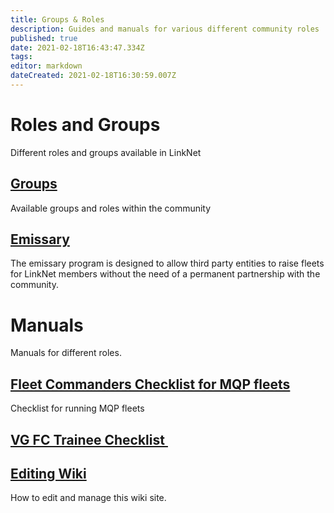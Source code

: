 ```yaml
---
title: Groups & Roles
description: Guides and manuals for various different community roles
published: true
date: 2021-02-18T16:43:47.334Z
tags: 
editor: markdown
dateCreated: 2021-02-18T16:30:59.007Z
---
```


# Roles and Groups
Different roles and groups available in LinkNet

## [Groups](/groups-and-roles/groups)
Available groups and roles within the community

## [Emissary](/groups-and-roles/emissary)
The emissary program is designed to allow third party entities to raise fleets for LinkNet members without the need of a permanent partnership with the community.

# Manuals
Manuals for different roles.

## [Fleet Commanders Checklist for MQP fleets](/groups-and-roles/fc-mqp-checklist)
Checklist for running MQP fleets

## [VG FC Trainee Checklist ](/groups-and-roles/vgincfc)

## [Editing Wiki](/linknet-help-and-guides/editing-wiki)
How to edit and manage this wiki site.